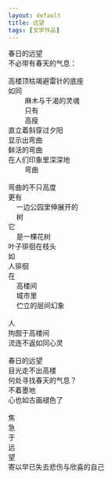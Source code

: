 ```yaml
---
layout: default
title: 远望
tags: [文学作品]
---
```


<pre class="poem">
春日的远望
不必带有春天的气息：

高楼顶枯竭避雷针的底座
如同
    麻木与干渴的灵魂
    只有
    高瘦
直立着斜穿过夕阳
显示出弯曲
鲜活的弯曲
在人们印象里深深地
    弯曲

弯曲的不只高度
更有
  一边公园里伸展开的
  树
它
  是一棵花树
叶子徘徊在枝头
如
人徘徊
在
  高楼间
  城市里
  伫立的层间幻象

人
拘囿于高楼间
流连不返如同心灵

春日的远望
目光走不出高楼
何处寻找春天的气息？
不着墨地
心也如古画褪色了

焦
急
于
远
望
寄以早已失去悲伤与欣喜的自己
</pre>
